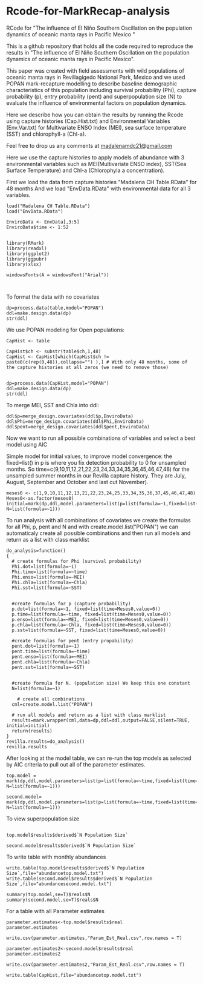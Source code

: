 # Rcode-for-MarkRecap-analysis
RCode for "The influence of El Niño Southern Oscillation on the population dynamics of oceanic manta rays in Pacific Mexico "

This is a github repository that holds all the code required to reproduce the results in "The influence of El Niño Southern Oscillation on the population dynamics of oceanic manta rays in Pacific Mexico".

This paper was created with field assessments with wild populations of oceanic manta rays in Revillagigedo National Park, Mexico and we used POPAN mark-recapture modelling to describe baseline demographic characteristics of this population including survival probability (Phi), capture probability (p), entry probability (pent) and superpopulation size (N) to evaluate the influence of environmental factors on population dynamics.

Here we describe how you can obtain the results by running the Rcode using capture histories (Cap.Hist.txt) and Environmental Variables (Env.Var.txt) for Multivariate ENSO Index (MEI), sea surface temperature (SST) and chlorophyll-a (Chl-a).

Feel free to drop us any comments at madalenamdc21@gmail.com


Here we use the capture histories to apply models of abundance with 3 environmental variables such as MEI(Multivariate ENSO index), SST(Sea Surface Temperature) and Chl-a (Chlorophyla a concentration). 


First we load the data from capture histories "Madalena CH Table.RData" for 48 months 
And we load "EnvData.RData" with environmental data for all 3 variables.

```{r}
load("Madalena CH Table.RData")
load("EnvData.RData")

EnviroData <- EnvData[,3:5]
EnviroData$time <- 1:52


library(RMark)
library(readxl)
library(ggplot2)
library(ggpubr)
library(xlsx) 

windowsFonts(A = windowsFont("Arial"))



```

To format the data with no covariates
```{r}
dp=process.data(table,model="POPAN")
ddl=make.design.data(dp)
str(ddl)
```


We use POPAN modeling for Open populations:

```{r}
CapHist <- table

CapHist$ch <- substr(table$ch,1,48)
CapHist <- CapHist[which(CapHist$ch != paste0(c(rep(0,48)),collapse="") ),] # With only 48 months, some of the capture histories at all zeros (we need to remove those)


dp=process.data(CapHist,model="POPAN")
ddl=make.design.data(dp)
str(ddl)

```

To merge MEI, SST and Chla into ddl:


```{r}
ddl$p=merge_design.covariates(ddl$p,EnviroData)
ddl$Phi=merge_design.covariates(ddl$Phi,EnviroData)
ddl$pent=merge_design.covariates(ddl$pent,EnviroData)

```

Now we want to run all possible combinations of variables and select a best model using AIC

Simple model for initial values, to improve model convergence:
the fixed=list() in p is where you fix detection probability to 0 for unsampled months. So time=c(9,10,11,12,21,22,23,24,33,34,35,36,45,46,47,48) for the unsampled summer months in our Revilla capture history. They are July, August, September and October and last cut November). 

```{r}
meses0 <- c(1,9,10,11,12,13,21,22,23,24,25,33,34,35,36,37,45,46,47,48)
Meses0<-as.factor(meses0)
initial=mark(dp,ddl,model.parameters=list(p=list(formula=~1,fixed=list(time=Meses0,value=0)),Phi=list(formula=~1),pent=list(formula=~1), N=list(formula=~1)))
```

To run analysis with all combinations of covariates we create the formulas for all Phi, p, pent and N and with create.model.list("POPAN") we can automaticaly create all possible combinations and then run all models and return as a list with class marklist

```{r}
do_analysis=function()
{
  # create formulas for Phi (survival probability) 
  Phi.dot=list(formula=~1)
  Phi.time=list(formula=~time)
  Phi.enso=list(formula=~MEI)
  Phi.chla=list(formula=~Chla)
  Phi.sst=list(formula=~SST)
  
  
  #create formulas for p (capture probability)
  p.dot=list(formula=~1, fixed=list(time=Meses0,value=0))
  p.time=list(formula=~time, fixed=list(time=Meses0,value=0))
  p.enso=list(formula=~MEI, fixed=list(time=Meses0,value=0))
  p.chla=list(formula=~Chla, fixed=list(time=Meses0,value=0))
  p.sst=list(formula=~SST, fixed=list(time=Meses0,value=0))
 
  #create formulas for pent (entry propability)
  pent.dot=list(formula=~1)
  pent.time=list(formula=~time)
  pent.enso=list(formula=~MEI)
  pent.chla=list(formula=~Chla)
  pent.sst=list(formula=~SST)
  
  
  #create formula for N. (population size) We keep this one constant
  N=list(formula=~1)
  
    # create all combinations
  cml=create.model.list("POPAN")
  
  # run all models and return as a list with class marklist
  results=mark.wrapper(cml,data=dp,ddl=ddl,output=FALSE,silent=TRUE, initial=initial)
  return(results)
}
revilla.results=do_analysis()
revilla.results
```

After looking at the model table, we can re-run the top models as selected by AIC criteria to pull out all of the parameter estimates. 

```{r}
top.model = mark(dp,ddl,model.parameters=list(p=list(formula=~time,fixed=list(time=c(1,9,10,11,12,13,21,22,23,24,25,33,34,35,36,37,45,46,47,48),value=0)),Phi=list(formula=~MEI),pent=list(formula=~1), N=list(formula=~1)))

second.model= mark(dp,ddl,model.parameters=list(p=list(formula=~time,fixed=list(time=c(1,9,10,11,12,13,21,22,23,24,25,33,34,35,36,37,45,46,47,48),value=0)),Phi=list(formula=~MEI),pent=list(formula=~Chla), N=list(formula=~1)))

```

To view superpopulation size

```{r}

top.model$results$derived$`N Population Size`

second.model$results$derived$`N Population Size`
```

To write table with monthly abundances

```{r}
write.table(top.model$results$derived$`N Population Size`,file="abundancetop.model.txt")
write.table(second.model$results$derived$`N Population Size`,file="abundancesecond.model.txt")
```
 
 
```{r}
summary(top.model,se=T)$reals$N
summary(second.model,se=T)$reals$N
```
 
For a table with all Parameter estimates

```{r}
parameter.estimates<-top.model$results$real
parameter.estimates

write.csv(parameter.estimates,"Param_Est_Real.csv",row.names = T)

parameter.estimates2<-second.model$results$real
parameter.estimates2

write.csv(parameter.estimates2,"Param_Est_Real.csv",row.names = T)

write.table(CapHist,file="abundancetop.model.txt")

```
